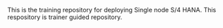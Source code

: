 This is the training repository for deploying Single node S/4 HANA.
This respository is trainer guided repository.
